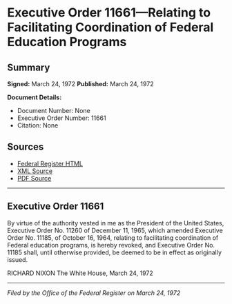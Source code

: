 # Executive Order 11661—Relating to Facilitating Coordination of Federal Education Programs

## Summary

**Signed:** March 24, 1972
**Published:** March 24, 1972

**Document Details:**
- Document Number: None
- Executive Order Number: 11661
- Citation: None

## Sources
- [Federal Register HTML](https://www.presidency.ucsb.edu/documents/executive-order-11661-relating-facilitating-coordination-federal-education-programs)
- [XML Source](None)
- [PDF Source](None)

---

## Executive Order 11661

By virtue of the authority vested in me as the President of the United States, Executive Order No. 11260 of December 11, 1965, which amended Executive Order No. 11185, of October 16, 1964, relating to facilitating coordination of Federal education programs, is hereby revoked, and Executive Order No. 11185 shall, until otherwise provided, be deemed to be in effect as originally issued.

RICHARD NIXON
The White House,
March 24, 1972

---

*Filed by the Office of the Federal Register on March 24, 1972*
